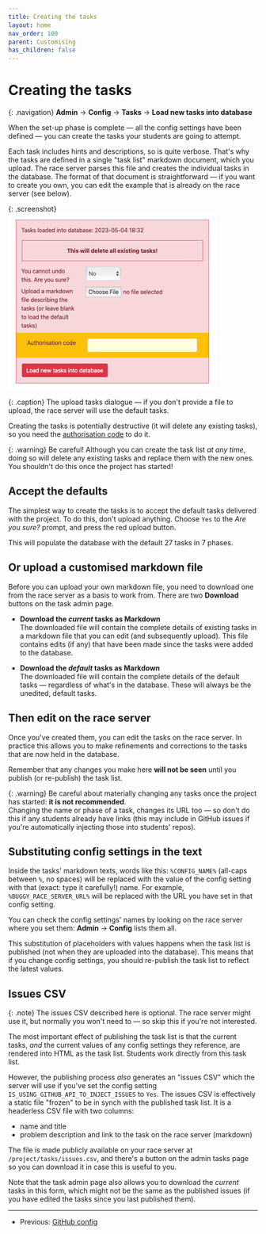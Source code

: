 ```yaml
---
title: Creating the tasks
layout: home
nav_order: 100
parent: Customising
has_children: false
---
```



# Creating the tasks

{: .navigation}
**Admin** → **Config** → **Tasks** → **Load new tasks into database**

When the set-up phase is complete — all the config settings have been defined
— you can create the tasks your students are going to attempt.

Each task includes hints and descriptions, so is quite verbose. That's why the
tasks are defined in a single "task list" markdown document, which you upload.
The race server parses this file and creates the individual tasks in the
database. The format of that document is straightforward — if you want to
create you own, you can edit the example that is already on the race server
(see below).

{: .screenshot}
![Screenshot of upload tasks dialogue](/docs/img/screenshots/upload-tasks.png)

{: .caption}
The upload tasks dialogue — if you don't provide a file to upload, the race
server will use the default tasks.

Creating the tasks is potentially destructive (it will delete any existing
tasks), so you need the [authorisation code](auth) to do it.

{: .warning}
Be careful! Although you can create the task list _at any time_, doing so will
delete any existing tasks and replace them with the new ones. You shouldn't do
this once the project has started!

## Accept the defaults

The simplest way to create the tasks is to accept the default tasks delivered
with the project. To do this, don't upload anything. Choose `Yes` to the
_Are you sure?_ prompt, and press the red upload button.

This will populate the database with the default 27 tasks in 7 phases.


## Or upload a customised markdown file

Before you can upload your own markdown file, you need to download one from
the race server as a basis to work from. There are two **Download** buttons on
the task admin page.

* **Download the _current_ tasks as Markdown**  
  The downloaded file will contain the complete details of existing tasks in a
  markdown file that you can edit (and subsequently upload). This file contains
  edits (if any) that have been made since the tasks were added to the database.

* **Download the _default_ tasks as Markdown**  
  The downloaded file will contain the complete details of the default tasks
  — regardless of what's in the database. These will always be the unedited,
  default tasks.

## Then edit on the race server

Once you've created them, you can edit the tasks on the race server. In practice
this allows you to make refinements and corrections to the tasks that are now
held in the database.

Remember that any changes you make here **will not be seen** until you publish
(or re-publish) the task list.

{: .warning}
Be careful about materially changing any tasks once the project has started:
**it is not recommended**.  
Changing the name or phase of a task, changes its URL too — so don't do this if
any students already have links (this may include in GitHub issues if you're
automatically injecting those into students' repos).

## Substituting config settings in the text

Inside the tasks' markdown texts, words like this: `%CONFIG_NAME%` (all-caps
between `%`, no spaces) will be replaced with the value of the config setting
with that (exact: type it carefully!) name. For example,
`%BUGGY_RACE_SERVER_URL%` will be replaced with the URL you have set in that
config setting.

You can check the config settings' names by looking on the race server where
you set them: **Admin**&nbsp;→&nbsp;**Config** lists them all.

This substitution of placeholders with values happens when the task list is
published (not when they are uploaded into the database). This means that if
you change config settings, you should re-publish the task list to reflect the
latest values.


## Issues CSV

{: .note}
The issues CSV described here is optional. The race server might use it, but
normally you won't need to — so skip this if you're not interested.

The most important effect of publishing the task list is that the current tasks,
_and_ the current values of any config settings they reference, are rendered
into HTML as the task list. Students work directly from this task list.

However, the publishing process _also_ generates an "issues CSV" which the
server will use if you've set the config setting
`IS_USING_GITHUB_API_TO_INJECT_ISSUES` to `Yes`. The issues CSV is effectively
a static file "frozen" to be in synch with the published task list. It is a
headerless CSV file with two columns:

* name and title
* problem description and link to the task on the race server (markdown)

The file is made publicly available on your race server at
`/project/tasks/issues.csv`, and there's a button on the admin tasks page so
you can download it in case this is useful to you.

Note that the task admin page also allows you to download the _current_ tasks
in this form, which might not be the same as the published issues (if you have
edited the tasks since you last published them).


---

 * Previous: [GitHub config](github)
